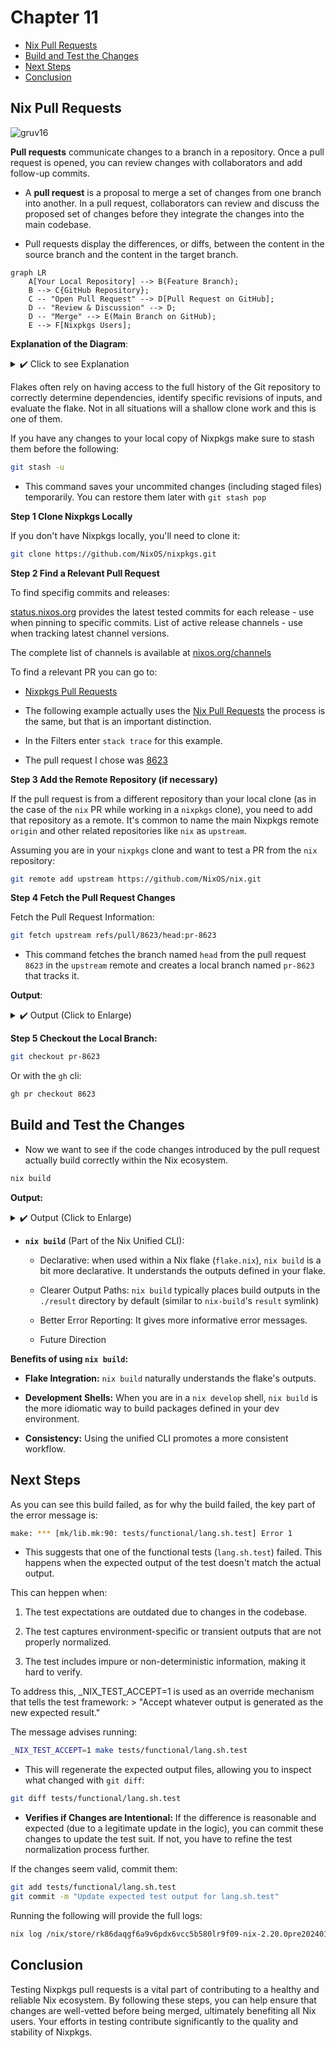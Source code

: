 # Chapter 11

<!--toc:start-->

- [Nix Pull Requests](#nix-pull-requests)
- [Build and Test the Changes](#build-and-test-the-changes)
- [Next Steps](#next-steps)
- [Conclusion](#conclusion)
<!--toc:end-->

## Nix Pull Requests

![gruv16](images/gruv16.png)

**Pull requests** communicate changes to a branch in a repository. Once a pull
request is opened, you can review changes with collaborators and add follow-up
commits.

- A **pull request** is a proposal to merge a set of changes from one branch
  into another. In a pull request, collaborators can review and discuss the
  proposed set of changes before they integrate the changes into the main
  codebase.

- Pull requests display the differences, or diffs, between the content in the
  source branch and the content in the target branch.

```mermaid
graph LR
    A[Your Local Repository] --> B(Feature Branch);
    B --> C{GitHub Repository};
    C -- "Open Pull Request" --> D[Pull Request on GitHub];
    D -- "Review & Discussion" --> D;
    D -- "Merge" --> E(Main Branch on GitHub);
    E --> F[Nixpkgs Users];
```

**Explanation of the Diagram**:

<details>
<summary> ✔️ Click to see Explanation </summary>

- **A[Your Local Repository]**: This represents the copy of the Nixpkgs repo on
  your computer where you make changes.

- **B (Feature Branch)**: You create a dedicated branch (e.g.`my-pack-update`)
  to isolate your changes.

- **C {GitHub Repository}**: This is the central online repo for Nixpkgs on
  Github. You push your feature branch to this repo.

- **C -- "Open Pull Request" -- D [Pull Request on Github]**: You initiate a
  pull request from your feature branch to the main branch (usually `master` or
  `main`) through the GitHub interface.

- **D [Pull Request on GitHub]**: This is where collaborators can see your
  proposed changes, discuss them, and provide feedback.

- **D -- "Review & Discussion" --> D**: The pull request facilitates communication
  and potential revisions based on the review.

- **D -- "Merge" --> E (Main Branch on GitHub)**: Once the changes are approved,
  they are merged into the main branch of the Nixpkgs repository.

- **E (Main Branch on GitHub)**: The main branch now contains the integrated
  changes.

- **E --> F [Nixpkgs Users]**): Eventually, these changes become available to all
  Nixpkgs users through updates to their Nix installations.

</details>

Flakes often rely on having access to the full history of the Git repository
to correctly determine dependencies, identify specific revisions of inputs,
and evaluate the flake. Not in all situations will a shallow clone work and
this is one of them.

If you have any changes to your local copy of Nixpkgs make sure to stash them
before the following:

```bash
git stash -u
```

- This command saves your uncommited changes (including staged files)
  temporarily. You can restore them later with `git stash pop`

**Step 1 Clone Nixpkgs Locally**

If you don't have Nixpkgs locally, you'll need to clone it:

```bash
git clone https://github.com/NixOS/nixpkgs.git
```

**Step 2 Find a Relevant Pull Request**

To find specifig commits and releases:

[status.nixos.org](https://status.nixos.org/) provides the latest tested commits
for each release - use when pinning to specific commits. List of active release
channels - use when tracking latest channel versions.

The complete list of channels is available at [nixos.org/channels](https://channels.nixos.org/)

To find a relevant PR you can go to:

- [Nixpkgs Pull Requests](https://github.com/NixOS/nixpkgs/pulls)

- The following example actually uses the [Nix Pull Requests](https://github.com/NixOS/nix/pulls)
  the process is the same, but that is an important distinction.

- In the Filters enter `stack trace` for this example.

- The pull request I chose was [8623](https://github.com/nixos/nix/pull/8623)

**Step 3 Add the Remote Repository (if necessary)**

If the pull request is from a different repository than your local clone
(as in the case of the `nix` PR while working in a `nixpkgs` clone), you need to
add that repository as a remote. It's common to name the main Nixpkgs remote
`origin` and other related repositories like `nix` as `upstream`.

Assuming you are in your `nixpkgs` clone and want to test a PR from the `nix`
repository:

```bash
git remote add upstream https://github.com/NixOS/nix.git
```

**Step 4 Fetch the Pull Request Changes**

Fetch the Pull Request Information:

```bash
git fetch upstream refs/pull/8623/head:pr-8623
```

- This command fetches the branch named `head` from the pull request `8623` in
  the `upstream` remote and creates a local branch named `pr-8623` that tracks it.

**Output**:

<details>
<summary> ✔️ Output (Click to Enlarge) </summary>

```
remote: Enumerating objects: 104651, done.
remote: Counting objects: 100% (45/45), done.
remote: Compressing objects: 100% (27/27), done.
remote: Total 104651 (delta 33), reused 20 (delta 18), pack-reused 104606 (from 1)
Receiving objects: 100% (104651/104651), 61.64 MiB | 12.56 MiB/s, done.
Resolving deltas: 100% (74755/74755), done.
From https://github.com/NixOS/nix
 * [new ref]             refs/pull/8623/head -> pr-8623
 * [new tag]             1.0                 -> 1.0
 * [new tag]             1.1                 -> 1.1
 * [new tag]             1.10                -> 1.10
 * [new tag]             1.11                -> 1.11
 * [new tag]             1.11.1              -> 1.11.1
 * [new tag]             1.2                 -> 1.2
 * [new tag]             1.3                 -> 1.3
 * [new tag]             1.4                 -> 1.4
 * [new tag]             1.5                 -> 1.5
 * [new tag]             1.5.1               -> 1.5.1
 * [new tag]             1.5.2               -> 1.5.2
 * [new tag]             1.5.3               -> 1.5.3
 * [new tag]             1.6                 -> 1.6
 * [new tag]             1.6.1               -> 1.6.1
 * [new tag]             1.7                 -> 1.7
 * [new tag]             1.8                 -> 1.8
 * [new tag]             1.9                 -> 1.9
 * [new tag]             2.0                 -> 2.0
 * [new tag]             2.2                 -> 2.2
```

</details>

**Step 5 Checkout the Local Branch:**

```bash
git checkout pr-8623
```

Or with the `gh` cli:

```bash
gh pr checkout 8623
```

## Build and Test the Changes

- Now we want to see if the code changes introduced by the pull request actually
  build correctly within the Nix ecosystem.

```bash
nix build
```

**Output:**

<details>
<summary> ✔️ Output (Click to Enlarge) </summary>

```bash
error: builder for '/nix/store/rk86daqgf6a9v6pdx6vcc5b580lr9f09-nix-2.20.0pre20240115_20b4959.drv' failed with exit code 2;
   last 25 log lines:
   >
   >         _NIX_TEST_ACCEPT=1 make tests/functional/lang.sh.test
   >
   >     to regenerate the files containing the expected output,
   >     and then view the git diff to decide whether a change is
   >     good/intentional or bad/unintentional.
   >     If the diff contains arbitrary or impure information,
   >     please improve the normalization that the test applies to the output.
   > make: *** [mk/lib.mk:90: tests/functional/lang.sh.test] Error 1
   > make: *** Waiting for unfinished jobs....
   > ran test tests/functional/selfref-gc.sh... [PASS]
   > ran test tests/functional/store-info.sh... [PASS]
   > ran test tests/functional/suggestions.sh... [PASS]
   > ran test tests/functional/path-from-hash-part.sh... [PASS]
   > ran test tests/functional/gc-auto.sh... [PASS]
   > ran test tests/functional/path-info.sh... [PASS]
   > ran test tests/functional/flakes/show.sh... [PASS]
   > ran test tests/functional/fetchClosure.sh... [PASS]
   > ran test tests/functional/completions.sh... [PASS]
   > ran test tests/functional/build.sh... [PASS]
   > ran test tests/functional/impure-derivations.sh... [PASS]
   > ran test tests/functional/build-delete.sh... [PASS]
   > ran test tests/functional/build-remote-trustless-should-fail-0.sh... [PASS]
   > ran test tests/functional/build-remote-trustless-should-pass-2.sh... [PASS]
   > ran test tests/functional/nix-profile.sh... [PASS]
   For full logs, run:
     nix log /nix/store/rk86daqgf6a9v6pdx6vcc5b580lr9f09-nix-2.20.0pre20240115_20b4959.drv
```

</details>

- **`nix build`** (Part of the Nix Unified CLI):

  - Declarative: when used within a Nix flake (`flake.nix`), `nix build` is a
    bit more declarative. It understands the outputs defined in your flake.

  - Clearer Output Paths: `nix build` typically places build outputs in the
    `./result` directory by default (similar to `nix-build`'s `result` symlink)

  - Better Error Reporting: It gives more informative error messages.

  - Future Direction

**Benefits of using `nix build`:**

- **Flake Integration:** `nix build` naturally understands the flake's outputs.

- **Development Shells:** When you are in a `nix develop` shell, `nix build` is
  the more idiomatic way to build packages defined in your dev environment.

- **Consistency:** Using the unified CLI promotes a more consistent workflow.

## Next Steps

As you can see this build failed, as for why the build failed, the key part of
the error message is:

```bash
make: *** [mk/lib.mk:90: tests/functional/lang.sh.test] Error 1
```

- This suggests that one of the functional tests (`lang.sh.test`) failed. This
  happens when the expected output of the test doesn't match the actual output.

This can heppen when:

1. The test expectations are outdated due to changes in the codebase.

2. The test captures environment-specific or transient outputs that are not
   properly normalized.

3. The test includes impure or non-deterministic information, making it hard to
   verify.

To address this, \_NIX_TEST_ACCEPT=1 is used as an override mechanism that tells
the test framework: > "Accept whatever output is generated as the new expected
result."

The message advises running:

```bash
_NIX_TEST_ACCEPT=1 make tests/functional/lang.sh.test
```

- This will regenerate the expected output files, allowing you to inspect what
  changed with `git diff`:

```bash
git diff tests/functional/lang.sh.test
```

- **Verifies if Changes are Intentional:** If the difference is reasonable and
  expected (due to a legitimate update in the logic), you can commit these changes
  to update the test suit. If not, you have to refine the test normalization process
  further.

If the changes seem valid, commit them:

```bash
git add tests/functional/lang.sh.test
git commit -m "Update expected test output for lang.sh.test"
```

Running the following will provide the full logs:

```bash
nix log /nix/store/rk86daqgf6a9v6pdx6vcc5b580lr9f09-nix-2.20.0pre20240115_20b4959.drv
```

## Conclusion

Testing Nixpkgs pull requests is a vital part of contributing to a healthy and
reliable Nix ecosystem. By following these steps, you can help ensure that
changes are well-vetted before being merged, ultimately benefiting all Nix users.
Your efforts in testing contribute significantly to the quality and stability
of Nixpkgs.
